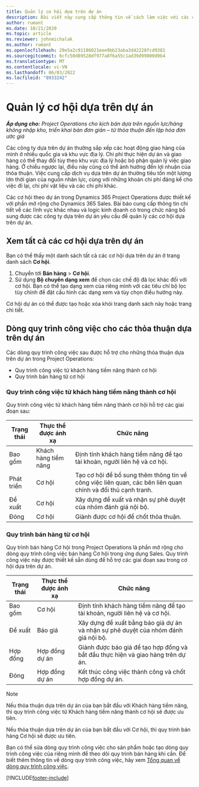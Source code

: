 ```yaml
---
title: Quản lý cơ hội dựa trên dự án
description: Bài viết này cung cấp thông tin về cách làm việc với các cơ hội có liên quan đến các dự án.
author: rumant
ms.date: 10/21/2020
ms.topic: article
ms.reviewer: johnmichalak
ms.author: rumant
ms.openlocfilehash: 29e5a2c91186021eee9bb23aba3d42228fcd9381
ms.sourcegitcommit: 6cfc50d89528df977a8f6a55c1ad39d99800d9b4
ms.translationtype: MT
ms.contentlocale: vi-VN
ms.lasthandoff: 06/03/2022
ms.locfileid: "8933242"
---
```

# <a name="manage-project-based-opportunities"></a>Quản lý cơ hội dựa trên dự án

_**Áp dụng cho:** Project Operations cho kịch bản dựa trên nguồn lực/hàng không nhập kho, triển khai bản đơn giản – từ thỏa thuận đến lập hóa đơn ước giá_

Các công ty dựa trên dự án thường sắp xếp các hoạt động giao hàng của mình ở nhiều quốc gia và khu vực địa lý. Chi phí thực hiện dự án và giao hàng có thể thay đổi tùy theo khu vực địa lý hoặc bộ phận quản lý việc giao hàng. Ở chiều ngược lại, điều này cũng có thể ảnh hưởng đến lợi nhuận của thỏa thuận. Việc cung cấp dịch vụ dựa trên dự án thường tiêu tốn một lượng lớn thời gian của nguồn nhân lực, cùng với những khoản chi phí đáng kể cho việc đi lại, chi phí vật liệu và các chi phí khác.

Các cơ hội theo dự án trong Dynamics 365 Project Operations được thiết kế với phần mở rộng cho Dynamics 365 Sales. Bài báo cung cấp thông tin chi tiết về các lĩnh vực khác nhau và logic kinh doanh có trong chức năng bổ sung được các công ty dựa trên dự án yêu cầu để quản lý các cơ hội dựa trên dự án.

## <a name="view-all-project-based-opportunities"></a>Xem tất cả các cơ hội dựa trên dự án

Bạn có thể thấy một danh sách tất cả các cơ hội dựa trên dự án ở trang danh sách **Cơ hội**. 

1. Chuyển tới **Bán hàng** > **Cơ hội**.
2. Sử dụng **Bộ chuyển dạng xem** để chọn các chế độ đã lọc khác đối với cơ hội. Bạn có thể tạo dạng xem của riêng mình với các tiêu chí bộ lọc tùy chỉnh để đặt cấu hình các dạng xem và tùy chọn điều hướng này.

Cơ hội dự án có thể được tạo hoặc xóa khỏi trang danh sách này hoặc trang chi tiết.

## <a name="business-process-flow-for-project-based-deals"></a>Dòng quy trình công việc cho các thỏa thuận dựa trên dự án

Các dòng quy trình công việc sau được hỗ trợ cho những thỏa thuận dựa trên dự án trong Project Operations:

- Quy trình công việc từ khách hàng tiềm năng thành cơ hội
- Quy trình bán hàng từ cơ hội

### <a name="lead-to-opportunity-business-process"></a>Quy trình công việc từ khách hàng tiềm năng thành cơ hội 
Quy trình công việc từ khách hàng tiềm năng thành cơ hội hỗ trợ các giai đoạn sau:

| Trạng thái | Thực thể được ánh xạ | Chức năng |
| --- | --- | --- |
| Bao gồm | Khách hàng tiềm năng | Định tính khách hàng tiềm năng để tạo tài khoản, người liên hệ và cơ hội. |
| Phát triển | Cơ hội | Tạo cơ hội để bổ sung thêm thông tin về công việc liên quan, các bên liên quan chính và đối thủ cạnh tranh. |
| Đề xuất | Cơ hội | Xây dựng đề xuất và nhận sự phê duyệt của nhóm đánh giá nội bộ. |
| Đóng | Cơ hội | Giành được cơ hội để chốt thỏa thuận. |

### <a name="opportunity-sales-process"></a>Quy trình bán hàng từ cơ hội
Quy trình bán hàng Cơ hội trong Project Operations là phần mở rộng cho dòng quy trình công việc bán hàng Cơ hội trong ứng dụng Sales. Quy trình công việc này được thiết kế sẵn dùng để hỗ trợ các giai đoạn sau trong cơ hội dựa trên dự án.

| Trạng thái | Thực thể được ánh xạ | Chức năng |
| --- | --- | --- |
| Bao gồm | Cơ hội | Định tính khách hàng tiềm năng để tạo tài khoản, người liên hệ và cơ hội. |
| Đề xuất | Báo giá | Xây dựng đề xuất bằng báo giá dự án và nhận sự phê duyệt của nhóm đánh giá nội bộ. |
| Hợp đồng | Hợp đồng dự án | Giành được báo giá để tạo hợp đồng và bắt đầu thực hiện và giao hàng trên dự án. |
| Đóng | Hợp đồng dự án | Kết thúc công việc thành công và chốt hợp đồng dự án. |

> [!NOTE]
> Nếu thỏa thuận dựa trên dự án của bạn bắt đầu với Khách hàng tiềm năng, thì quy trình công việc từ Khách hàng tiềm năng thành cơ hội sẽ được ưu tiên.
>
> Nếu thỏa thuận dựa trên dự án của bạn bắt đầu với Cơ hội, thì quy trình bán hàng Cơ hội sẽ được ưu tiên.

Bạn có thể sửa dòng quy trình công việc cho sản phẩm hoặc tạo dòng quy trình công việc của riêng mình để theo dõi quy trình bán hàng khi cần. Để biết thêm thông tin về dòng quy trình công việc, hãy xem [Tổng quan về dòng quy trình công việc](/dynamics365/customerengagement/on-premises/customize/business-process-flows-overview).


[!INCLUDE[footer-include](../includes/footer-banner.md)]